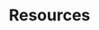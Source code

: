 ---
title: "Resources"
weight: 5
type: docs
description: >
  Additional documentation and instructions.
---